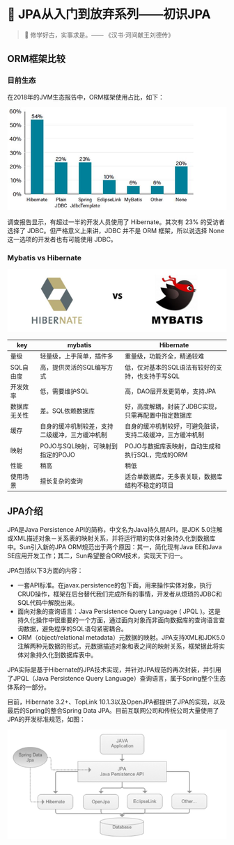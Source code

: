 # :sunrise: JPA从入门到放弃系列——初识JPA

> :pushpin: 修学好古，实事求是。—— 《汉书·河间献王刘德传》

## ORM框架比较

### 目前生态

在2018年的JVM生态报告中，ORM框架使用占比，如下：

![](../img/spring/orm-usage.jpg)

调查报告显示，有超过一半的开发人员使用了 Hibernate。其次有 23% 的受访者选择了 JDBC。但严格意义上来讲，JDBC 并不是 ORM 框架，所以说选择 None 这一选项的开发者也有可能使用 JDBC。

### Mybatis vs Hibernate

![img.png](../img/spring/mybatis-vs-hibernate.png)

key | mybatis | Hibernate
---------|----------|---------
 量级 | 轻量级，上手简单，插件多 | 重量级，功能齐全，精通较难
 SQL自由度 | 高，提供灵活的SQL编写方式 | 低，仅对基本的SQL语法有较好的支持，也支持手写SQL
 开发效率 | 低，需要维护SQL | 高，DAO层开发更简单，支持JPA
 数据库无关性 | 差。SQL依赖数据库 | 好，高度解耦，封装了JDBC实现，只需再配置中指定数据库
 缓存 | 自身的缓冲机制较差，支持二级缓冲，三方缓冲机制 | 自身的缓冲机制较好，可避免脏读，支持二级缓冲，三方缓冲机制
 映射 | POJO与SQL映射，可映射到指定的POJO | POJO与数据库表映射，自动生成和执行SQL，完成的ORM
 性能 | 稍高 | 稍低
 使用场景 | 擅长复杂的查询 | 适合单数据库，无多表关联，数据库结构不稳定的项目

## JPA介绍

JPA是Java Persistence API的简称，中文名为Java持久层API，是JDK 5.0注解或XML描述对象－关系表的映射关系，并将运行期的实体对象持久化到数据库中。Sun引入新的JPA ORM规范出于两个原因：其一，简化现有Java EE和Java SE应用开发工作；其二，Sun希望整合ORM技术，实现天下归一。

JPA包括以下3方面的内容：

- 一套API标准。在javax.persistence的包下面，用来操作实体对象，执行CRUD操作，框架在后台替代我们完成所有的事情，开发者从烦琐的JDBC和SQL代码中解脱出来。
- 面向对象的查询语言：Java Persistence Query Language ( JPQL )。这是持久化操作中很重要的一个方面，通过面向对象而非面向数据库的查询语言查询数据，避免程序的SQL语句紧密耦合。
- ORM（object/relational metadata）元数据的映射。JPA支持XML和JDK5.0注解两种元数据的形式，元数据描述对象和表之间的映射关系，框架据此将实体对象持久化到数据库表中。

JPA实际是基于Hibernate的JPA技术实现，并针对JPA规范的再次封装，并引用了JPQL（Java Persistence Query Language）查询语言，属于Spring整个生态体系的一部分。

目前，Hibernate 3.2+、TopLink 10.1.3以及OpenJPA都提供了JPA的实现，以及最后的Spring的整合Spring Data JPA。目前互联网公司和传统公司大量使用了JPA的开发标准规范，如图：

![img.png](../img/spring/JPA实现规范.png)